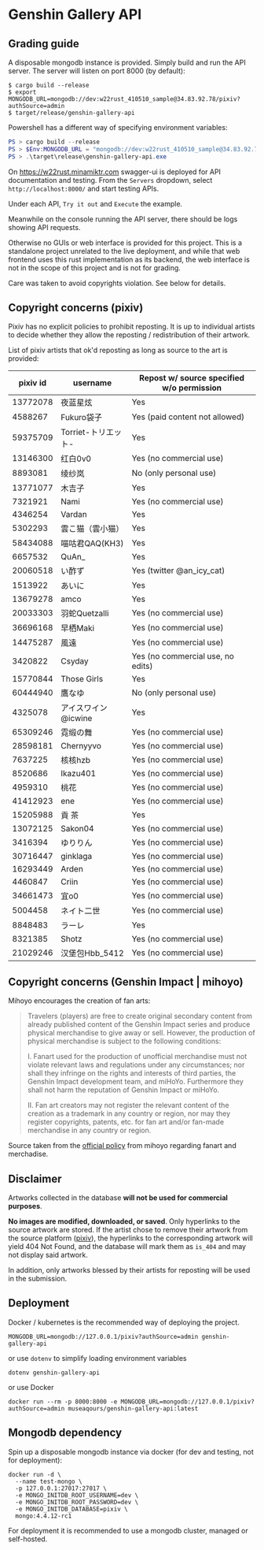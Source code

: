 # Genshin Gallery API

## Grading guide

A disposable mongodb instance is provided. Simply build and run the API server.
The server will listen on port 8000 (by default):

```shell
$ cargo build --release
$ export MONGODB_URL=mongodb://dev:w22rust_410510_sample@34.83.92.78/pixiv?authSource=admin
$ target/release/genshin-gallery-api
```

Powershell has a different way of specifying environment variables:

```powershell
PS > cargo build --release
PS > $Env:MONGODB_URL = "mongodb://dev:w22rust_410510_sample@34.83.92.78/pixiv?authSource=admin"
PS > .\target\release\genshin-gallery-api.exe
```

On <https://w22rust.minamiktr.com> swagger-ui is deployed for API documentation and testing. 
From the `Servers` dropdown, select `http://localhost:8000/` and start testing APIs.

Under each API, `Try it out` and `Execute` the example.

Meanwhile on the console running the API server, there should be logs showing API requests.

Otherwise no GUIs or web interface is provided for this project. This is a standalone project
unrelated to the live deployment, and while that web frontend uses this rust implementation
as its backend, the web interface is not in the scope of this project and is not for grading.

Care was taken to avoid copyrights violation. See below for details.


## Copyright concerns (pixiv)

Pixiv has no explicit policies to prohibit reposting. It is up to individual
artists to decide whether they allow the reposting / redistribution of their artwork.

List of pixiv artists that ok'd reposting as long as source to the art is provided:

| pixiv id     | username           | Repost w/ source specified w/o permission  |
|--------------|--------------------|--------------------------------------------|
| 13772078     | 夜蓝星炫            | Yes                                        |
| 4588267      | Fukuro袋子          | Yes (paid content not allowed)            |
| 59375709     | Torriet-トリエット- | Yes                                        |
| 13146300     | 红白0v0             | Yes (no commercial use)                   |
| 8893081      | 绫纱岚              | No (only personal use)                    |
| 13771077     | 木吉子              | Yes                                       |
| 7321921      | Nami                | Yes (no commercial use)                   |
| 4346254      | Vardan              | Yes                                       |
| 5302293      | 雲こ猫（雲小猫）     | Yes                                       |
| 58434088     | 喵咕君QAQ(KH3)      | Yes                                       |
| 6657532      | QuAn_               | Yes                                       |
| 20060518     | い酢ず              | Yes (twitter @an_icy_cat)                 |
| 1513922      | あいに              | Yes                                       |
| 13679278     | amco                | Yes                                       |
| 20033303     | 羽蛇Quetzalli       | Yes (no commercial use)                   |
| 36696168     | 早栖Maki            | Yes (no commercial use)                   |
| 14475287     | 風遠                | Yes (no commercial use)                   |
| 3420822      | Csyday              | Yes (no commercial use, no edits)         |
| 15770844     | Those Girls         | Yes                                       |
| 60444940     | 鷹なゆ              | No (only personal use)                    |
| 4325078      | アイスワイン@icwine  | Yes                                       |
| 65309246     | 霓缎の舞            | Yes (no commercial use)                   |
| 28598181     | Chernyyvo           | Yes (no commercial use)                   |
| 7637225      | 核核hzb             | Yes (no commercial use)                   |
| 8520686      | Ikazu401            | Yes (no commercial use)                   |
| 4959310      | 桃花                | Yes (no commercial use)                   |
| 41412923     | ene                 | Yes (no commercial use)                   |
| 15205988     | 貢 茶               | Yes                                       |
| 13072125     | Sakon04             | Yes (no commercial use)                   |
| 3416394      | ゆりりん            | Yes (no commercial use)                   |
| 30716447     | ginklaga            | Yes (no commercial use)                   |
| 16293449     | Arden               | Yes (no commercial use)                   |
| 4460847      | Criin               | Yes (no commercial use)                   |
| 34661473     | 宜o0                | Yes (no commercial use)                   |
| 5004458      | ネイト二世          | Yes (no commercial use)                   |
| 8848483      | ラーレ              | Yes                                       |
| 8321385      | Shotz              | Yes (no commercial use)                   |
| 21029246     | 汉堡包Hbb_5412      | Yes (no commercial use)                   |

## Copyright concerns (Genshin Impact | mihoyo)

Mihoyo encourages the creation of fan arts:

> Travelers (players) are free to create original secondary content 
> from already published content of the Genshin Impact series and 
> produce physical merchandise to give away or sell. However,
> the production of physical merchandise is subject to the 
> following conditions:
>
> I. Fanart used for the production of unofficial merchandise 
> must not violate relevant laws and regulations under any 
> circumstances; nor shall they infringe on the rights and
> interests of third parties, the Genshin Impact development
> team, and miHoYo. Furthermore they shall not harm the reputation
> of Genshin Impact or miHoYo.
> 
> II. Fan art creators may not register the relevant content
> of the creation as a trademark in any country or region,
> nor may they register copyrights, patents, etc. for fan
> art and/or fan-made merchandise in any country or region.

Source taken from the [official policy](https://www.hoyolab.com/article/381519)
from mihoyo regarding fanart and merchadise.


## Disclaimer

Artworks collected in the database **will not be used for commercial purposes**.

**No images are modified, downloaded, or saved**. Only hyperlinks to the source artwork are stored.
If the artist chose to remove their artwork from the source platform ([pixiv](https://pixiv.net/)), 
the hyperlinks to the corresponding artwork will yield 404 Not Found, and the database will mark 
them as `is_404` and may not display said artwork.

In addition, only artworks blessed by their artists for reposting will be used in the submission.


## Deployment

Docker / kubernetes is the recommended way of deploying the project.

```shell
MONGODB_URL=mongodb://127.0.0.1/pixiv?authSource=admin genshin-gallery-api 
```

or use `dotenv` to simplify loading environment variables

```shell
dotenv genshin-gallery-api
```

or use Docker

```shell
docker run --rm -p 8000:8000 -e MONGODB_URL=mongodb://127.0.0.1/pixiv?authSource=admin museaqours/genshin-gallery-api:latest
```

## Mongodb dependency

Spin up a disposable mongodb instance via docker (for dev and testing, not for deployment):

```shell
docker run -d \
  --name test-mongo \
  -p 127.0.0.1:27017:27017 \
  -e MONGO_INITDB_ROOT_USERNAME=dev \
  -e MONGO_INITDB_ROOT_PASSWORD=dev \
  -e MONGO_INITDB_DATABASE=pixiv \
  mongo:4.4.12-rc1
```

For deployment it is recommended to use a mongodb cluster, managed or self-hosted.
